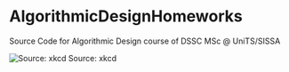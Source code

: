 # AlgorithmicDesignHomeworks
Source Code for Algorithmic Design course of DSSC MSc @ UniTS/SISSA 

![Source: xkcd](https://imgs.xkcd.com/comics/algorithms.png)
Source: xkcd
